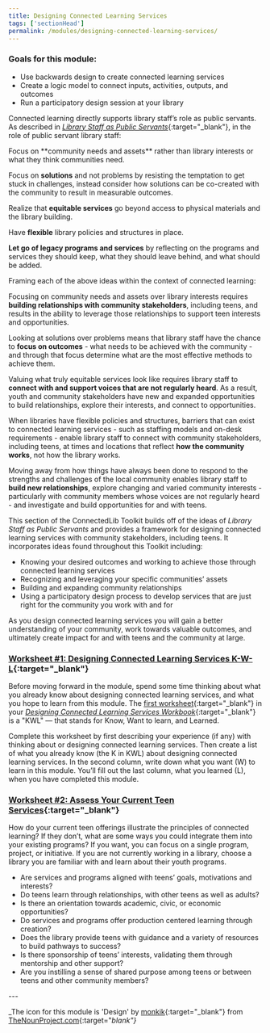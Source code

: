```yaml
---
title: Designing Connected Learning Services
tags: ['sectionHead']
permalink: /modules/designing-connected-learning-services/
---
```


<div class="callout objectives" markdown="1"> 

### Goals for this module: 

- Use backwards design to create connected learning services
- Create a logic model to connect inputs, activities, outputs, and outcomes
- Run a participatory design session at your library

</div>

Connected learning directly supports library staff’s role as public servants. As described in [_Library Staff as Public Servants_](https://yxlab.ischool.umd.edu/wp-content/uploads/2021/02/Field-Guide-2021-Final.pdf){:target="_blank"}, in the role of public servant library staff:

<div class="colorhighlight color1" markdown="1">
Focus on **community needs and assets** rather than library interests or what they think communities need. 

Focus on **solutions** and not problems by resisting the temptation to get stuck in challenges, instead consider how solutions can be co-created with the community to result in measurable outcomes.

Realize that **equitable services** go beyond access to physical materials and the library building.

Have **flexible** library policies and structures in place.

**Let go of legacy programs and services** by reflecting on the programs and services they should keep, what they should leave behind, and what should be added.
</div>


Framing each of the above ideas within the context of connected learning:

<div class="colorhighlight color2" markdown="1">

Focusing on community needs and assets over library interests requires **building relationships with community stakeholders**, including teens, and results in the ability to leverage those relationships to support teen interests and opportunities.

Looking at solutions over problems means that library staff have the chance to **focus on outcomes** - what needs to be achieved with the community - and through that focus determine what are the most effective methods to achieve them.

Valuing what truly equitable services look like requires library staff to **connect with and support voices that are not regularly heard**. As a result, youth and community stakeholders have new and expanded opportunities to build relationships, explore their interests, and connect to opportunities.

When libraries have flexible policies and structures, barriers that can exist to connected learning services - such as staffing models and on-desk requirements - enable library staff to connect with community stakeholders, including teens, at times and locations that reflect **how the community works**, not how the library works.

Moving away from how things have always been done to respond to the strengths and challenges of the local community enables library staff to **build new relationships**, explore changing and varied community interests - particularly with community members whose voices are not regularly heard - and investigate and build opportunities for and with teens.
</div>

This section of the ConnectedLib Toolkit builds off of the ideas of _Library Staff as Public Servants_ and provides a framework for designing  connected learning services with community stakeholders, including teens. It incorporates ideas found throughout this Toolkit including:
- Knowing your desired outcomes and working to achieve those through connected learning services
- Recognizing and leveraging your specific communities’ assets
- Building and expanding community relationships
- Using a participatory design process to develop services that are just right for the community you work with and for

As you design connected learning services you will gain a better understanding of your community, work towards valuable outcomes, and ultimately create impact for and with teens and the community at large. 

<div class="callout activity" markdown="1">
    
### [Worksheet #1: Designing Connected Learning Services K-W-L](https://docs.google.com/document/d/1rK1CFq_WpT5k4oH4-jMYW4kXdKrzJfS_RlVND8S1Y6E/edit#heading=h.5pf3n53wqrjk){:target="_blank"}

Before moving forward in the module, spend some time thinking about what you already know about designing connected learning services, and what you hope to learn from this module. The [first worksheet](https://docs.google.com/document/d/1rK1CFq_WpT5k4oH4-jMYW4kXdKrzJfS_RlVND8S1Y6E/edit#heading=h.5pf3n53wqrjk){:target="_blank"} in your [_Designing Connected Learning Services Workbook_](https://docs.google.com/document/d/1rK1CFq_WpT5k4oH4-jMYW4kXdKrzJfS_RlVND8S1Y6E/edit#){:target="_blank"} is a "KWL" — that stands for Know, Want to learn, and Learned. 

Complete this worksheet by first describing your experience (if any) with thinking about or designing connected learning services. Then create a list of what you already know (the K in KWL) about designing connected learning services. In the second column, write down what you want (W) to learn in this module. You’ll fill out the last column, what you learned (L), when you have completed this module.

</div>

<div class="callout activity" markdown="1">
    
### [Worksheet #2: Assess Your Current Teen Services](https://docs.google.com/document/d/1rK1CFq_WpT5k4oH4-jMYW4kXdKrzJfS_RlVND8S1Y6E/edit#heading=h.4hwqn6no1hlk){:target="_blank"}

How do your current teen offerings illustrate the principles of connected learning? If they don’t, what are some ways you could integrate them into your existing programs? If you want, you can focus on a single program, project, or initiative. If you are not currently working in a library, choose a library you are familiar with and learn about their youth programs.

- Are services and programs aligned with teens’ goals, motivations and interests?
- Do teens learn through relationships, with other teens as well as adults?
- Is there an orientation towards academic, civic, or economic opportunities?
- Do services and programs offer production centered learning through creation?
- Does the library provide teens with guidance and a variety of resources to build pathways to success?
- Is there sponsorship of teens’ interests, validating them through mentorship and other support?
- Are you instilling a sense of shared purpose among teens or between teens and other community members?

</div>
---

_The icon for this module is 'Design' by [monkik](https://thenounproject.com/monkik/){:target="_blank"} from [TheNounProject.com](https://thenounproject.com){:target="_blank"}_

